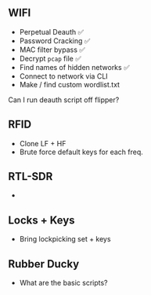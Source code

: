 ## WIFI
- Perpetual Deauth ✅
- Password Cracking ✅
- MAC filter bypass ✅
- Decrypt `pcap` file ✅
- Find names of hidden networks ✅
- Connect to network via CLI
- Make / find custom wordlist.txt

Can I run deauth script off flipper?

## RFID
- Clone LF + HF
- Brute force default keys for each freq.

## RTL-SDR
- 

## Locks + Keys
- Bring lockpicking set + keys

## Rubber Ducky
- What are the basic scripts?
